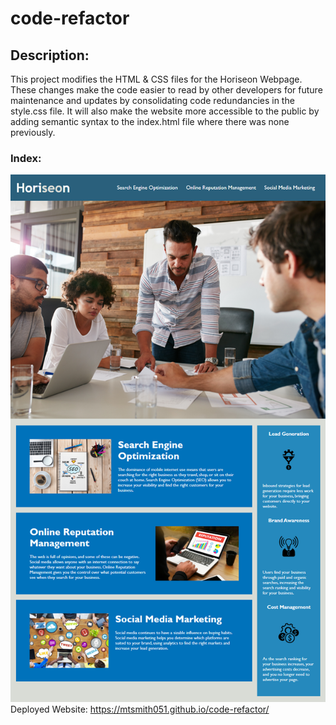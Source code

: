 # code-refactor

## Description:
This project modifies the HTML & CSS files for the Horiseon Webpage. These changes make the code easier to read by other developers for future maintenance and updates by consolidating code redundancies in the style.css file. It will also make the website more accessible to the public by adding semantic syntax to the index.html file where there was none previously. 

### Index: 
![alt text](Assets/01-html-css-git-homework-demo.png)
Deployed Website: https://mtsmith051.github.io/code-refactor/
